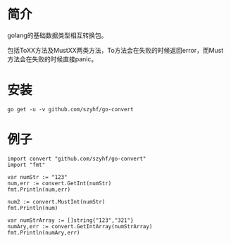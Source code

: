 # 简介

golang的基础数据类型相互转换包。

包括ToXX方法及MustXX两类方法，To方法会在失败的时候返回error，而Must方法会在失败的时候直接panic。

# 安装

```
go get -u -v github.com/szyhf/go-convert
```

# 例子

```golang
import convert "github.com/szyhf/go-convert"
import "fmt"

var numStr := "123"
num,err := convert.GetInt(numStr)
fmt.Println(num,err)

num2 := convert.MustInt(numStr)
fmt.Println(num)

var numStrArray := []string{"123","321"}
numAry,err := convert.GetIntArray(numStrArray)
fmt.Println(numAry,err)
```